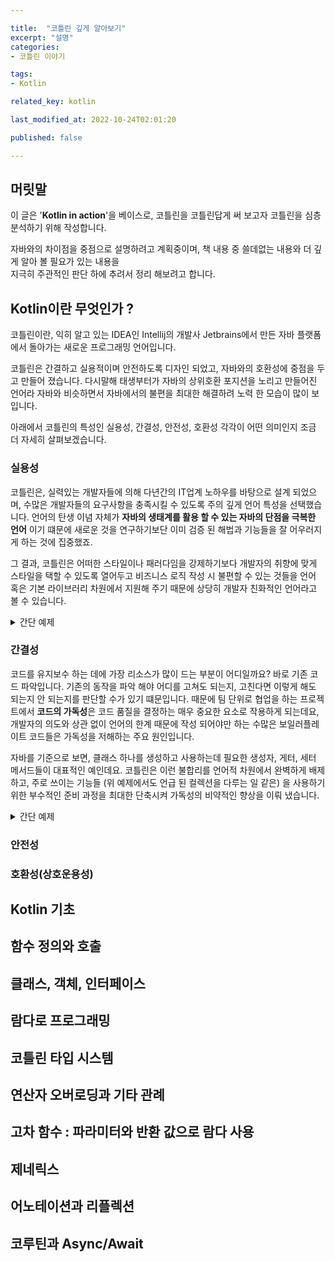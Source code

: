 ```yaml
---

title:  "코틀린 깊게 알아보기"
excerpt: "설명"
categories:
- 코틀린 이야기

tags:
- Kotlin

related_key: kotlin

last_modified_at: 2022-10-24T02:01:20

published: false

---
```


## 머릿말

이 글은 '**Kotlin in action**'을 베이스로, 코틀린을 코틀린답게 써 보고자 코틀린을 심층 분석하기 위해 작성합니다.  

자바와의 차이점을 중점으로 설명하려고 계획중이며, 책 내용 중 쓸데없는 내용와 더 깊게 알아 볼 필요가 있는 내용을  
지극히 주관적인 판단 하에 추려서 정리 해보려고 합니다.  


## Kotlin이란 무엇인가 ?

코틀린이란, 익히 알고 있는 IDEA인 Intellij의 개발사 Jetbrains에서 만든 자바 플랫폼에서 돌아가는 새로운 프로그래밍 언어입니다.

코틀린은 간결하고 실용적이며 안전하도록 디자인 되었고, 자바와의 호환성에 중점을 두고 만들어 졌습니다. 다시말해 태생부터가 자바의 상위호환 포지션을 
노리고 만들어진 언어라 자바와 비슷하면서 자바에서의 불편을 최대한 해결하려 노력 한 모습이 많이 보입니다.

아래에서 코틀린의 특성인 실용성, 간결성, 안전성, 호환성 각각이 어떤 의미인지 조금 더 자세히 살펴보겠습니다.

### 실용성

코틀린은, 실력있는 개발자들에 의해 다년간의 IT업계 노하우를 바탕으로 설계 되었으며, 수많은 개발자들의 요구사항을 충족시킬 수 있도록 
주의 깊게 언어 특성을 선택했습니다. 언어의 탄생 이념 자체가 **자바의 생태계를 활용 할 수 있는 자바의 단점을 극복한 언어** 이기 떄문에 새로운 것을 
연구하기보단 이미 검증 된 해법과 기능들을 잘 어우러지게 하는 것에 집중했죠.

그 결과, 코틀린은 어떠한 스타일이나 패러다임을 강제하기보다 개발자의 취향에 맞게 스타일을 택할 수 있도록 열어두고 비즈니스 로직 작성 시 
불편할 수 있는 것들을 언어 혹은 기본 라이브러리 차원에서 지원해 주기 때문에 상당히 개발자 친화적인 언어라고 볼 수 있습니다.

<details class="foldable">
<summary>간단 예제</summary>
<div markdown="1">

- in java
```java
public class Example1 {
  public static void main(String[] agrs) {
    List<String> numbers = List.of("1", "2", "3");
    List<Long> parseNumbers = numbers.stream()
      .map(Long::parseLong)
      .collect(Collectors.toList());
    System.out.println("번호목록 : " + parseNumbers.toString());
  }
}
```

- in kotlin
```kotlin
fun main(args: Array<String>) { 
  val numbers = listOf("1", "2", "3")
  val parseNumbers = numbers.map { it.toLong() }
  println("번호목록 : $parseNumbers")
}
```
*별거 아닌 내용 인데도 힘의 차이가 느껴진다..* 

</div>
</details>

### 간결성

코드를 유지보수 하는 데에 가장 리소스가 많이 드는 부분이 어디일까요? 바로 기존 코드 파악입니다. 기존의 동작을 파악 해야 
어디를 고쳐도 되는지, 고친다면 이렇게 해도 되는지 안 되는지를 판단할 수가 있기 떄문입니다. 때문에 팀 단위로 협업을 하는 프로젝트에서 
**코드의 가독성**은 코드 품질을 결정하는 매우 중요한 요소로 작용하게 되는데요, 개발자의 의도와 상관 없이 언어의 한계 때문에 작성 되어야만 하는 
수많은 보일러플레이트 코드들은 가독성을 저해하는 주요 원인입니다.  

자바를 기준으로 보면, 클래스 하나를 생성하고 사용하는데 필요한 생성자, 게터, 세터 메서드들이 대표적인 예인데요. 코틀린은 이런 
불합리를 언어적 차원에서 완벽하게 배제하고, 주로 쓰이는 기능들 (위 예제에서도 언급 된 컬렉션을 다루는 일 같은) 을 사용하기 위한 
부수적인 준비 과정을 최대한 단축시켜 가독성의 비약적인 향상을 이뤄 냈습니다.

<details class="foldable">
<summary>간단 예제</summary>
<div markdown="1">

- in java
```java
public class Example2 {
  private String name;
  private int age;

  public Example2() {}

  public Example2(String name, int age) {
    this.name = name;
    this.age = age;
  }

  public void setName(String name) {
    this.name = name;
  }

  public String getName() {
    return name;
  }

  public void setAge(int age) {
    this.age = age;
  }

  public int getAge() {
    return age;
  }
}
```

- in kotlin
```kotlin
class Example2(
  val name: String,
  val age: Int
)
```

*자바도 Lombok을 쓰면 되지 않느냐 라는 의견이 나올 수 있는데, 공평하게 외부의 도움 없는 상황을 가정했습니다. ~~심지어 Lombok 써도 밀림~~* 
</div>
</details>

### 안전성

### 호환성(상호운용성)

## Kotlin 기초

## 함수 정의와 호출

## 클래스, 객체, 인터페이스

## 람다로 프로그래밍

## 코틀린 타입 시스템

## 연산자 오버로딩과 기타 관례

## 고차 함수 : 파라미터와 반환 값으로 람다 사용

## 제네릭스

## 어노테이션과 리플렉션

## 코루틴과 Async/Await